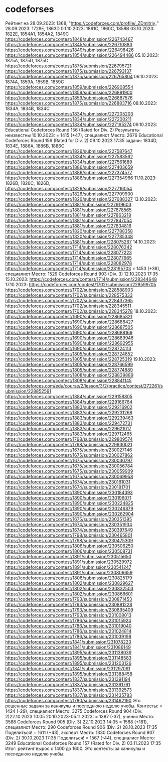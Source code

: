 # codeforses
Рейтинг на 28.09.2023: 1368, "https://codeforces.com/profile/_ZDmitriy_"
28.09.2023: 1729E, 1863D
0.1.10.2023: 1861C, 1860C, 1858B
03.10.2023: 1822E, 1854A1, 1854A2, 1849C
https://codeforces.com/contest/1848/submission/226743467
https://codeforces.com/contest/1845/submission/226710883
https://codeforces.com/contest/1849/submission/226498426
https://codeforces.com/contest/1854/submission/226494486
05.10.2023: 1875A, 1875D, 1875C
https://codeforces.com/contest/1875/submission/226795721
https://codeforces.com/contest/1875/submission/226793137
https://codeforces.com/contest/1875/submission/226765804
06.10.2023: 1874A, 1859A, 1859B, 1859C
https://codeforces.com/contest/1859/submission/226908554
https://codeforces.com/contest/1859/submission/226891900
https://codeforces.com/contest/1859/submission/226887576
https://codeforces.com/contest/1875/submission/226883716
08.10.2023: 1834A, 1834B, 1834C
https://codeforces.com/contest/1834/submission/227205203
https://codeforces.com/contest/1834/submission/227200211
https://codeforces.com/contest/1834/submission/227195274
09.10.2023: Educational Codeforces Round 156 (Rated for Div. 2) Результаты неизвестны
10.10.2023: = 1415 (+47), специалист Место: 2676 Educational Codeforces Round 156 (Rated for Div. 2) 09.10.2023 17:35
задачи: 1834D, 1834E, 1886A, 1886B, 1886C
https://codeforces.com/contest/1826/submission/227587647
https://codeforces.com/contest/1834/submission/227583562
https://codeforces.com/contest/1834/submission/227561689
https://codeforces.com/contest/1886/submission/227403659
https://codeforces.com/contest/1886/submission/227374577
https://codeforces.com/contest/1886/submission/227354966
11.10.2023: 1826B, 1826C, 1826D, 
https://codeforces.com/contest/1826/submission/227716054
https://codeforces.com/contest/1826/submission/227709900
https://codeforces.com/contest/1826/submission/227688327
13.10.2023:
https://codeforces.com/contest/1881/submission/227919603
https://codeforces.com/contest/1881/submission/227878565
https://codeforces.com/contest/1881/submission/227863218
https://codeforces.com/contest/1881/submission/227847054
https://codeforces.com/contest/1881/submission/227834816
https://codeforces.com/contest/1820/submission/227788358
https://codeforces.com/contest/1820/submission/227785348
https://codeforces.com/contest/1881/submission/228075267
14.10.2023:
https://codeforces.com/contest/1714/submission/228076342
https://codeforces.com/contest/1714/submission/228077223
https://codeforces.com/contest/1714/submission/228077965
https://codeforces.com/contest/1714/submission/228082978
https://codeforces.com/contest/1714/submission/228195703
= 1453 (+38), специалист Место: 1529 Codeforces Round 903 (Div. 3) 12.10.2023 17:35
15.10.2023:
https://codeforces.com/contest/1714/submission/228344648
17.10.2023:
https://codeforces.com/contest/1702/submission/228599705
https://codeforces.com/contest/1702/submission/228588903
https://codeforces.com/contest/1702/submission/228575333
https://codeforces.com/contest/1702/submission/228437365
https://codeforces.com/contest/1702/submission/228345511
https://codeforces.com/contest/1702/submission/228345278
18.10.2023:
https://codeforces.com/contest/1690/submission/228685321
https://codeforces.com/contest/1690/submission/228686427
https://codeforces.com/contest/1690/submission/228687505
https://codeforces.com/contest/1690/submission/228688169
https://codeforces.com/contest/1690/submission/228689946
https://codeforces.com/contest/1690/submission/228692955
https://codeforces.com/contest/1690/submission/228724113
https://codeforces.com/contest/1805/submission/228724852
https://codeforces.com/contest/1805/submission/228725319
19.10.2023:
https://codeforces.com/contest/1805/submission/228766599
https://codeforces.com/contest/1805/submission/228774889
https://codeforces.com/contest/1808/submission/228839889
https://codeforces.com/contest/1808/submission/228841145
https://codeforces.com/edu/course/2/lesson/3/2/practice/contest/272261/submission/228852591
https://codeforces.com/contest/1884/submission/229158805
https://codeforces.com/contest/1884/submission/229166764
https://codeforces.com/contest/1883/submission/229216902
https://codeforces.com/contest/1883/submission/229231268
https://codeforces.com/contest/1883/submission/229239463
https://codeforces.com/contest/1883/submission/229472731
https://codeforces.com/contest/1883/submission/229621017
https://codeforces.com/contest/1883/submission/229712465
https://codeforces.com/contest/1798/submission/229809574
https://codeforces.com/contest/1798/submission/229930021
https://codeforces.com/contest/1675/submission/230027146
https://codeforces.com/contest/1675/submission/230027862
https://codeforces.com/contest/1675/submission/230030797
https://codeforces.com/contest/1675/submission/230056784
https://codeforces.com/contest/1675/submission/230059909
https://codeforces.com/contest/1675/submission/230069958
https://codeforces.com/contest/1674/submission/230181031
https://codeforces.com/contest/1674/submission/230181701
https://codeforces.com/contest/1890/submission/230184393
https://codeforces.com/contest/1890/submission/230196071
https://codeforces.com/contest/1890/submission/230224825
https://codeforces.com/contest/1890/submission/230246879
https://codeforces.com/contest/1890/submission/230262904
https://codeforces.com/contest/1675/submission/230351395
https://codeforces.com/contest/1674/submission/230351934
https://codeforces.com/contest/1674/submission/230397649
https://codeforces.com/contest/1798/submission/230465801
https://codeforces.com/contest/1798/submission/230475309
https://codeforces.com/contest/1806/submission/230506250
https://codeforces.com/contest/1806/submission/230508731
https://codeforces.com/contest/1891/submission/230515650
https://codeforces.com/contest/1891/submission/230529972
https://codeforces.com/contest/1891/submission/230541247
https://codeforces.com/contest/1891/submission/230806659
https://codeforces.com/contest/1806/submission/230825179
https://codeforces.com/contest/1802/submission/230829627
https://codeforces.com/contest/1802/submission/230832503
https://codeforces.com/contest/1802/submission/230866601
https://codeforces.com/contest/1793/submission/230871453
https://codeforces.com/contest/1793/submission/230881228
https://codeforces.com/contest/1793/submission/230895409
https://codeforces.com/contest/1793/submission/231008013
https://codeforces.com/contest/1786/submission/231015924
https://codeforces.com/contest/1786/submission/231019040
https://codeforces.com/contest/1786/submission/231024814
https://codeforces.com/contest/1786/submission/231039198
https://codeforces.com/contest/1841/submission/231078223
https://codeforces.com/contest/1841/submission/231086149
https://codeforces.com/contest/1895/submission/231138039
https://codeforces.com/contest/1895/submission/231148583
https://codeforces.com/contest/1895/submission/231203126
https://codeforces.com/contest/1841/submission/231297091
https://codeforces.com/contest/1895/submission/231388458
https://codeforces.com/contest/1837/submission/231391194
https://codeforces.com/contest/1837/submission/231391761
https://codeforces.com/contest/1837/submission/231392573
https://codeforces.com/contest/1837/submission/231435783
https://codeforces.com/contest/1780/submission/231462190
Это решенные задачи за каникулы и последнюю неделю учебы.
Контесты:
= 1424 (-29), специалист Место: 3275 Codeforces Round 904 (Div. 2)22.10.2023 10:05 20.10.2023-05.11.2023:
= 1387 (-37), ученик Место: 3588 Codeforces Round 905 (Div. 3) 22.10.2023 14:05
= 1568 (+181), специалист Место: 290 Codeforces Round 906 (Div. 2) 28.10.2023 17:35 Поделиться!
= 1611 (+43), эксперт Место: 1330 Codeforces Round 907 (Div. 2) 30.10.2023 17:35 Поделиться!
= 1567 (-44), специалист Место: 3249 Educational Codeforces Round 157 (Rated for Div. 2) 03.11.2023 17:35
Итог: рейтинг вырос с 1400 до 1600.
Это контесты за каникулы и последнюю неделю учебы.
